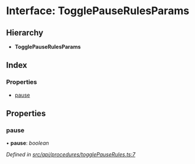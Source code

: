 # Interface: TogglePauseRulesParams

## Hierarchy

* **TogglePauseRulesParams**

## Index

### Properties

* [pause](api_procedures.togglepauserulesparams.md#pause)

## Properties

###  pause

• **pause**: *boolean*

*Defined in [src/api/procedures/togglePauseRules.ts:7](https://github.com/PolymathNetwork/polymesh-sdk/blob/7e9a732/src/api/procedures/togglePauseRules.ts#L7)*
